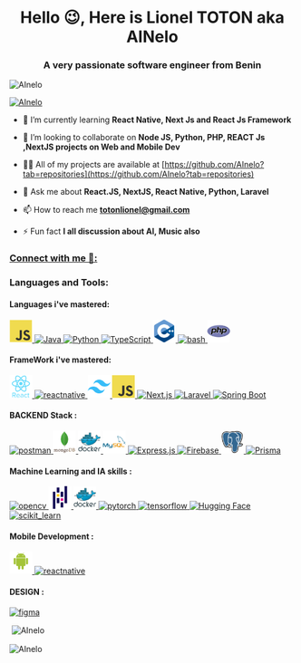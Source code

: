 <h1 align="center">Hello 😉, Here is Lionel TOTON aka AINelo</h1> 
<h3 align="center">A very passionate software engineer from Benin</h3>

<p align="left"> <img src="https://komarev.com/ghpvc/?username=AInelo&label=Profile%20views&color=0e75b6&style=flat" alt="AInelo" /> </p>

<p align="left"> <a href="https://github.com/ryo-ma/github-profile-trophy"><img src="https://github-profile-trophy.vercel.app/?username=AInelo" alt="AInelo" /></a> </p>

- 🌱 I’m currently learning **React Native, Next Js and React Js Framework**

- 👯 I’m looking to collaborate on **Node JS, Python, PHP, REACT Js ,NextJS projects on Web and Mobile Dev**

- 👨‍💻 All of my projects are available at [https://github.com/AInelo?tab=repositories](https://github.com/AInelo?tab=repositories)

- 💬 Ask me about **React.JS, NextJS, React Native, Python, Laravel**

- 📫 How to reach me **totonlionel@gmail.com**

- ⚡ Fun fact **I all discussion about AI, Music also**

<a href="https://wa.me/22996769716"> <h3 href="https://wa.me/22996769716" align="left">Connect with me 🫡:</h3> </a> 
<p align="left">
</p>
<h3 align="left">Languages and Tools:</h3>


<h4 align="left">Languages i've mastered:</h4>
<p align="left">
    <a href="https://developer.mozilla.org/en-US/docs/Web/JavaScript" target="_blank" rel="noreferrer">
        <img src="https://raw.githubusercontent.com/devicons/devicon/master/icons/javascript/javascript-original.svg" alt="JavaScript" width="40" height="40" />
    </a>
    <a href="https://www.java.com/" target="_blank" rel="noreferrer">
        <img src="https://www.vectorlogo.zone/logos/java/java-icon.svg" alt="Java" width="40" height="40" />
    </a>
    <a href="https://www.python.org/" target="_blank" rel="noreferrer">
        <img src="https://www.vectorlogo.zone/logos/python/python-icon.svg" alt="Python" width="40" height="40" />
    </a>
    <a href="https://www.typescriptlang.org/" target="_blank" rel="noreferrer">
        <img src="https://www.vectorlogo.zone/logos/typescriptlang/typescriptlang-icon.svg" alt="TypeScript" width="40" height="40" />
    </a>
    <a href="https://isocpp.org/" target="_blank" rel="noreferrer">
        <img src="https://raw.githubusercontent.com/devicons/devicon/master/icons/cplusplus/cplusplus-original.svg" alt="C++" width="40" height="40" />
    </a>
    <a href="https://www.gnu.org/software/bash/" target="_blank" rel="noreferrer">
        <img src="https://www.vectorlogo.zone/logos/gnu_bash/gnu_bash-icon.svg" alt="bash" width="40" height="40" />
    </a>
    <a href="https://www.php.net/" target="_blank" rel="noreferrer">
        <img src="https://raw.githubusercontent.com/devicons/devicon/master/icons/php/php-original.svg" alt="PHP" width="40" height="40" />
    </a>
</p>


<h4 align="left">FrameWork i've mastered:</h4>
<p align="left">
    <a href="https://reactjs.org/" target="_blank" rel="noreferrer"> 
        <img src="https://raw.githubusercontent.com/devicons/devicon/master/icons/react/react-original-wordmark.svg"
            alt="react" width="40" height="40" /> 
    </a> 
    <a href="https://reactnative.dev/" target="_blank" rel="noreferrer"> 
        <img src="https://reactnative.dev/img/header_logo.svg" alt="reactnative" width="40"
            height="40" /> 
    </a>
    <a href="https://tailwindcss.com/" target="_blank" rel="noreferrer">
        <img src="https://raw.githubusercontent.com/devicons/devicon/master/icons/tailwindcss/tailwindcss-original.svg" alt="Tailwind CSS" width="40" height="40" />
    </a>
    <a href="https://developer.mozilla.org/en-US/docs/Web/JavaScript" target="_blank" rel="noreferrer">
        <img src="https://raw.githubusercontent.com/voodootikigod/logo.js/master/js.png" alt="Vanilla JS" width="40" height="40" />
    </a>
    <a href="https://nextjs.org/" target="_blank" rel="noreferrer">
        <img src="https://iconape.com/wp-content/files/gm/82643/svg/next-js.svg" alt="Next.js" width="40" height="40" />
    </a>
    <a href="https://laravel.com/" target="_blank" rel="noreferrer">
        <img src="https://upload.wikimedia.org/wikipedia/commons/9/9a/Laravel.svg" alt="Laravel" width="40" height="40" />
    </a>
    <a href="https://spring.io/projects/spring-boot" target="_blank" rel="noreferrer">
        <img src="https://www.vectorlogo.zone/logos/springio/springio-icon.svg" alt="Spring Boot" width="40" height="40" />
    </a>
</p>

<h4 align="left">BACKEND Stack :</h4>
<p align="left">
     <a href="https://postman.com" target="_blank"
        rel="noreferrer"> 
        <img src="https://www.vectorlogo.zone/logos/getpostman/getpostman-icon.svg" alt="postman"
            width="40" height="40" /> 
    </a>
    <a href="https://www.mongodb.com/" target="_blank" rel="noreferrer"> 
        <img
            src="https://raw.githubusercontent.com/devicons/devicon/master/icons/mongodb/mongodb-original-wordmark.svg"
            alt="mongodb" width="40" height="40" /> 
    </a>
    <a href="https://www.docker.com/" target="_blank" rel="noreferrer"> 
        <img src="https://raw.githubusercontent.com/devicons/devicon/master/icons/docker/docker-original-wordmark.svg" alt="docker" width="40" height="40"/> 
    </a>
    <a href="https://www.mysql.com/" target="_blank"
        rel="noreferrer"> 
        <img
            src="https://raw.githubusercontent.com/devicons/devicon/master/icons/mysql/mysql-original-wordmark.svg"
            alt="mysql" width="40" height="40" /> 
    </a>
    <a href="https://expressjs.com/" target="_blank" rel="noreferrer">
        <img src="https://upload.wikimedia.org/wikipedia/commons/6/64/Expressjs.png" alt="Express.js" width="40" height="40" />
    </a>
    <a href="https://firebase.google.com/" target="_blank" rel="noreferrer">
        <img src="https://www.vectorlogo.zone/logos/firebase/firebase-icon.svg" alt="Firebase" width="40" height="40" />
    </a>
    <a href="https://www.postgresql.org/" target="_blank" rel="noreferrer">
        <img src="https://raw.githubusercontent.com/devicons/devicon/master/icons/postgresql/postgresql-original.svg" alt="PostgreSQL" width="40" height="40" />
    </a>
    <a href="https://www.prisma.io/" target="_blank" rel="noreferrer">
        <img src="https://avatars.githubusercontent.com/u/17219288?s=200&v=4" alt="Prisma" width="40" height="40" />
    </a>
</p>

<h4 align="left">Machine Learning and IA skills :</h4>
<p align="left">
    <a href="https://opencv.org/" target="_blank" rel="noreferrer"> 
        <img
            src="https://www.vectorlogo.zone/logos/opencv/opencv-icon.svg" alt="opencv" width="40" height="40" /> 
    </a>
    <a href="https://pandas.pydata.org/" target="_blank" rel="noreferrer"> 
        <img
            src="https://raw.githubusercontent.com/devicons/devicon/2ae2a900d2f041da66e950e4d48052658d850630/icons/pandas/pandas-original.svg"
            alt="pandas" width="40" height="40" /> 
    </a>
    <a href="https://www.docker.com/" target="_blank" rel="noreferrer"> 
        <img src="https://raw.githubusercontent.com/devicons/devicon/master/icons/docker/docker-original-wordmark.svg" alt="docker" width="40" height="40"/> 
    </a>
     <a href="https://pytorch.org/" target="_blank" rel="noreferrer">
        <img src="https://www.vectorlogo.zone/logos/pytorch/pytorch-icon.svg" alt="pytorch" width="40" height="40" />
    </a> 
    <a
        href="https://www.tensorflow.org" target="_blank" rel="noreferrer"> 
        <img
            src="https://www.vectorlogo.zone/logos/tensorflow/tensorflow-icon.svg" alt="tensorflow" width="40"
            height="40" /> 
    </a> 
    <a href="https://huggingface.co/" target="_blank" rel="noreferrer">
        <img src="https://seekvectorlogo.net/wp-content/uploads/2023/03/hugging-face-vector-logo.png](https://huggingface.co/datasets/huggingface/brand-assets/resolve/main/hf-logo.svg](https://cdn-lfs.huggingface.co/repos/96/a2/96a2c8468c1546e660ac2609e49404b8588fcf5a748761fa72c154b2836b4c83/942cad1ccda905ac5a659dfd2d78b344fccfb84a8a3ac3721e08f488205638a0?response-content-disposition=inline%3B+filename*%3DUTF-8%27%27hf-logo.svg%3B+filename%3D%22hf-logo.svg%22%3B&response-content-type=image%2Fsvg%2Bxml&Expires=1723763273&Policy=eyJTdGF0ZW1lbnQiOlt7IkNvbmRpdGlvbiI6eyJEYXRlTGVzc1RoYW4iOnsiQVdTOkVwb2NoVGltZSI6MTcyMzc2MzI3M319LCJSZXNvdXJjZSI6Imh0dHBzOi8vY2RuLWxmcy5odWdnaW5nZmFjZS5jby9yZXBvcy85Ni9hMi85NmEyYzg0NjhjMTU0NmU2NjBhYzI2MDllNDk0MDRiODU4OGZjZjVhNzQ4NzYxZmE3MmMxNTRiMjgzNmI0YzgzLzk0MmNhZDFjY2RhOTA1YWM1YTY1OWRmZDJkNzhiMzQ0ZmNjZmI4NGE4YTNhYzM3MjFlMDhmNDg4MjA1NjM4YTA%7EcmVzcG9uc2UtY29udGVudC1kaXNwb3NpdGlvbj0qJnJlc3BvbnNlLWNvbnRlbnQtdHlwZT0qIn1dfQ__&Signature=LgqU1sVZeWXSdGqusseNUhAI8CAxSjwSdHpI02VvHOc0o02yFY90SQ7xLhXnxRDj5zNT8EokgXKY5nnw45%7ECQnp1GfG6qHPPOhXK94NXrLtLvNrKRI%7EYAn0kDpyXYqrKwm8aSNvMRmKlAVuTCYAvYIJkDp8ePRR00NNoykDTzZlkb65HUuhfnV6r-A6ntNf2uOh%7E7Qo1nw-y1ABaaIQbs47gmUbW5T3Wjlz8-aCz%7E3p4JRiF7T5dzUJ36BAAQh980LBvf4YMVf7XPn3C0Zb2TljGqQLNa5b9GAqEDjEELc8FCE3bNBYzTZ6tlwUSv2WR15vkqGuOlUO7ZCx3ikBvhA__&Key-Pair-Id=K3ESJI6DHPFC7" alt="Hugging Face" width="40" height="40" />
    </a>
    <a href="https://scikit-learn.org/" target="_blank" rel="noreferrer"> 
        <img
            src="https://upload.wikimedia.org/wikipedia/commons/0/05/Scikit_learn_logo_small.svg" alt="scikit_learn"
            width="40" height="40" /> 
    </a>
</p>

<h4 align="left">Mobile Development :</h4>
<p align="left">
    <a href="https://developer.android.com" target="_blank" rel="noreferrer"> 
        <img src="https://raw.githubusercontent.com/devicons/devicon/master/icons/android/android-original-wordmark.svg" alt="android" width="40" height="40"/> 
    </a>
    <a href="https://reactnative.dev/" target="_blank" rel="noreferrer"> 
        <img src="https://reactnative.dev/img/header_logo.svg" alt="reactnative" width="40"
            height="40" /> 
    </a>
</p>

<h4 align="left">DESIGN :</h4>
<p align="left">
    <a href="https://www.figma.com/" target="_blank" rel="noreferrer">
        <img src="https://www.vectorlogo.zone/logos/figma/figma-icon.svg" alt="figma" width="40" height="40" />
    </a>
</p>
<!--- <p><img align="left" src="https://github-readme-stats.vercel.app/api/top-langs?username=AInelo&show_icons=true&locale=en&layout=compact" alt="AInelo" /></p> --->

<p>&nbsp;<img align="center" src="https://github-readme-stats.vercel.app/api?username=AInelo&show_icons=true&locale=en" alt="AInelo" /></p>

<p><img align="center" src="https://github-readme-streak-stats.herokuapp.com/?user=AInelo&" alt="AInelo" /></p>
